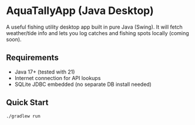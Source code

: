 # AquaTallyApp (Java Desktop)

A useful fishing utility desktop app built in pure Java (Swing).
It will fetch weather/tide info and lets you log catches and fishing spots locally (coming soon).

## Requirements
- Java 17+ (tested with 21)
- Internet connection for API lookups
- SQLite JDBC embedded (no separate DB install needed)

## Quick Start
```bash
./gradlew run
